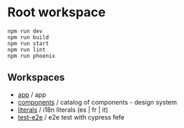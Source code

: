# Root workspace

```node
npm run dev
npm run build
npm run start
npm run lint
npm run phoenix
```

## Workspaces

- [app](./app/README.md) / app
- [components](./components/README.md) / catalog of components - design system
- [literals](./literals/README.md) / i18n literals (es | fr | it)
- [test-e2e](./test-e2e/README.md) / e2e test with cypress
fefe

